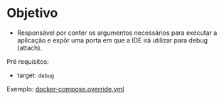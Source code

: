 # Objetivo

* Responsável por conter os argumentos necessários para executar a aplicação e expôr uma porta em que a IDE irá utilizar para debug (attach).

Pré requisitos:
- target: `debug`

Exemplo:
[docker-compose.override.yml](../docker-compose.override.yml)